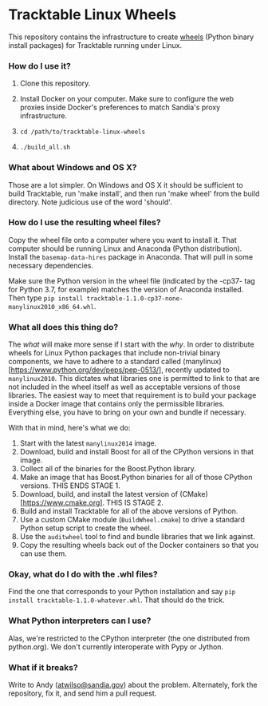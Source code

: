 # Tracktable Linux Wheels

This repository contains the infrastructure to create
[wheels](https://packaging.python.org/discussions/wheel-vs-egg/)
(Python binary install packages) for Tracktable running under Linux.

### How do I use it?

1.  Clone this repository.

2.  Install Docker on your computer.  Make sure to configure the web proxies inside Docker's preferences to match Sandia's proxy infrastructure.

3.  ```cd /path/to/tracktable-linux-wheels```

4. ```./build_all.sh```

### What about Windows and OS X?

Those are a lot simpler.  On Windows and OS X it should be sufficient
to build Tracktable, run 'make install', and then run 'make wheel'
from the build directory.  Note judicious use of the word 'should'.

### How do I use the resulting wheel files?

Copy the wheel file onto a computer where you want to install it.
That computer should be running Linux and Anaconda (Python
distribution).  Install the ```basemap-data-hires``` package in
Anaconda.  That will pull in some necessary dependencies.

Make sure the Python version in the wheel file
(indicated by the -cp37- tag for Python 3.7, for example) matches the
version of Anaconda installed.  Then type ```pip install
tracktable-1.1.0-cp37-none-manylinux2010_x86_64.whl```.

### What all does this thing do?

The _what_ will make more sense if I start with the _why_.  In order
to distribute wheels for Linux Python packages that include
non-trivial binary components, we have to adhere to a standard called
(manylinux)[https://www.python.org/dev/peps/pep-0513/], recently
updated to ```manylinux2010```.  This dictates what libraries one is
permitted to link to that are not included in the wheel itself as well
as acceptable versions of those libraries.  The easiest way to meet
that requirement is to build your package inside a Docker image that
contains only the permissible libraries.  Everything else, you have to
bring on your own and bundle if necessary.

With that in mind, here's what we do:

1.  Start with the latest ```manylinux2014``` image.
2.  Download, build and install Boost for all of the CPython versions 
    in that image.  
3.  Collect all of the binaries for the Boost.Python library.
4.  Make an image that has Boost.Python binaries for all of those CPython
    versions.  THIS ENDS STAGE 1.
4.  Download, build, and install the latest version of 
    (CMake)[https://www.cmake.org].  THIS IS STAGE 2.
5.  Build and install Tracktable for all of the above versions of Python.
7.  Use a custom CMake module (```BuildWheel.cmake```) to drive a
    standard Python setup script to create the wheel.
8.  Use the ```auditwheel``` tool to find and bundle libraries that we link against.
9.  Copy the resulting wheels back out of the Docker containers so that you can use them.

### Okay, what do I do with the .whl files?

Find the one that corresponds to your Python installation and say
```pip install tracktable-1.1.0-whatever.whl```.  That should do the
trick.

### What Python interpreters can I use?

Alas, we're restricted to the CPython interpreter (the one distributed
from python.org).  We don't currently interoperate with Pypy or
Jython.

### What if it breaks?

Write to Andy (atwilso@sandia.gov) about the problem.  Alternately,
fork the repository, fix it, and send him a pull request.

